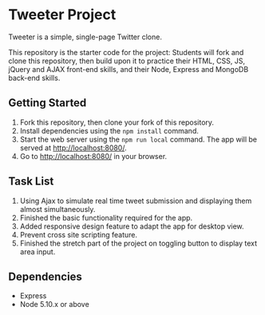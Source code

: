# Tweeter Project

Tweeter is a simple, single-page Twitter clone.

This repository is the starter code for the project: Students will fork and clone this repository, then build upon it to practice their HTML, CSS, JS, jQuery and AJAX front-end skills, and their Node, Express and MongoDB back-end skills.

## Getting Started

1. Fork this repository, then clone your fork of this repository.
2. Install dependencies using the `npm install` command.
3. Start the web server using the `npm run local` command. The app will be served at <http://localhost:8080/>.
4. Go to <http://localhost:8080/> in your browser.

## Task List
1. Using Ajax to simulate real time tweet submission and displaying them almost simultaneously.
2. Finished the basic functionality required for the app.
3. Added responsive design feature to adapt the app for desktop view.
4. Prevent cross site scripting feature.
5. Finished the stretch part of the project on toggling button to display text area input.


## Dependencies

- Express
- Node 5.10.x or above
